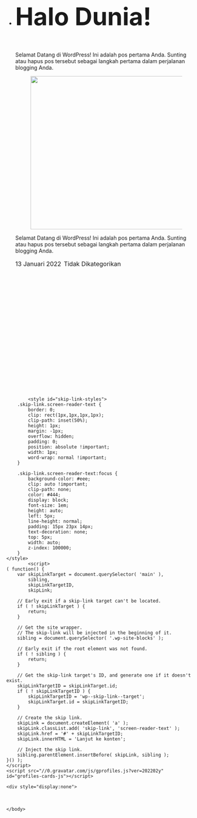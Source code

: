 <head>
	<meta charset="UTF-8">
	<meta name="viewport" content="width=device-width, initial-scale=1">
<meta name="robots" content="noindex, nofollow">
</header>


<main class="wp-container-61e15fb4d519d wp-block-group" id="wp--skip-link--target">

<div class="wp-container-61e15fb4d4ac3 entry-content wp-block-post-content">
<div class="wp-container-61e15fb4d3140 wp-block-query"><ul class="wp-container-61e15fb4d217c wp-block-post-template"><li class="wp-block-post post-3 post type-post status-publish format-standard hentry category-tidak-dikategorikan">
<h2 style="font-size: 64px; line-height: 1.2;" class="wp-container-61e15fb4d1837 wp-block-post-title"><p rel="">Halo Dunia!</p></h2>



<div class="wp-container-61e15fb4cfdf7 entry-content wp-block-post-content"> <p>Selamat Datang di WordPress! Ini adalah pos pertama Anda. Sunting atau hapus pos tersebut sebagai langkah pertama dalam perjalanan blogging Anda.</p> </div>


<div class="wp-block-image"><figure class="aligncenter size-large"><img loading="lazy" width="802" height="404" data-attachment-id="17" data-permalink="https://michaelbonar0021.wordpress.com/uhushuhds/" data-orig-file="https://michaelbonar0021.files.wordpress.com/2022/01/uhushuhds.jpg" data-orig-size="802,404" data-comments-opened="1" data-image-meta="{&quot;aperture&quot;:&quot;0&quot;,&quot;credit&quot;:&quot;&quot;,&quot;camera&quot;:&quot;&quot;,&quot;caption&quot;:&quot;&quot;,&quot;created_timestamp&quot;:&quot;0&quot;,&quot;copyright&quot;:&quot;&quot;,&quot;focal_length&quot;:&quot;0&quot;,&quot;iso&quot;:&quot;0&quot;,&quot;shutter_speed&quot;:&quot;0&quot;,&quot;title&quot;:&quot;&quot;,&quot;orientation&quot;:&quot;0&quot;}" data-image-title="uhushuhds" data-image-description="" data-image-caption="" data-medium-file="https://michaelbonar0021.files.wordpress.com/2022/01/uhushuhds.jpg?w=300" data-large-file="https://michaelbonar0021.files.wordpress.com/2022/01/uhushuhds.jpg?w=802" src="https://michaelbonar0021.files.wordpress.com/2022/01/uhushuhds.jpg?w=802" alt="" class="wp-image-17" srcset="https://michaelbonar0021.files.wordpress.com/2022/01/uhushuhds.jpg 802w, https://michaelbonar0021.files.wordpress.com/2022/01/uhushuhds.jpg?w=150 150w, https://michaelbonar0021.files.wordpress.com/2022/01/uhushuhds.jpg?w=300 300w, https://michaelbonar0021.files.wordpress.com/2022/01/uhushuhds.jpg?w=768 768w" sizes="(max-width: 802px) 100vw, 802px"></figure></div>


<div class="wp-container-61e15fb4d066b entry-content wp-block-post-content"> <p>Selamat Datang di WordPress! Ini adalah pos pertama Anda. Sunting atau hapus pos tersebut sebagai langkah pertama dalam perjalanan blogging Anda.</p> </div>


<div class="wp-container-61e15fb4d1148 wp-block-group"><div style="font-size: 16px;" class="wp-block-post-date"><time datetime="2022-01-13T18:21:16+07:00"><p>13 Januari 2022</p></time></div>

<div style="font-size: 16px;" class="taxonomy-category wp-block-post-terms"><p>Tidak Dikategorikan</p></div>

</div>



<div style="height:120px;" aria-hidden="true" class="wp-block-spacer"></div>

</li></ul>

</div>
</div>
</main>


<footer class="site-footer-container wp-block-template-part">
<div style="height:70px" aria-hidden="true" class="wp-block-spacer"></div>

<div style="height:120px" aria-hidden="true" class="wp-block-spacer"></div>
</footer>
</div>
<!-- wpcom_wp_footer -->
<script type="text/javascript">
/* <![CDATA[ */
    jQuery(document).ready( function($) {
        function doFollowingHover() {
            $('#wp-admin-bar-follow > a').unbind( '.unfollow' );

            $('#wp-admin-bar-follow > a').bind( 'mouseover.unfollow', function() {

                $(this).html( "Berhenti mengikuti" ).parent( 'li' ).addClass( 'unfollow' );
            });
            $('#wp-admin-bar-follow > a').bind( 'mouseout.unfollow', function() {
                $(this).html( "Mengikuti" ).parent( 'li' ).removeClass( 'unfollow' );
            });
        }
                        doFollowingHover();
        
        $('#wp-admin-bar-follow > a').click( function( e ) {
            $('#wp-admin-bar-follow > a').unbind( '.unfollow' );

            e.preventDefault();

            var link = $( this ), li = $( '#wp-admin-bar-follow' ), timeout = 0;

            if ( li.hasClass( 'subscribed' ) ) {
                li.removeClass( 'subscribed' ).removeClass( 'unfollow' );
                link.html( "Ikuti" );

                $('body').append( $( 'div.wpcom-bubble' ).removeClass( 'fadein' ) ).off( 'click.bubble' );

                var action = 'ab_unsubscribe_from_blog';
            } else {
                li.addClass( 'subscribed' ).removeClass( 'unfollow' );
                link.html( "Mengikuti" );

                    var left = 131 - link.width();
                    li.append( $( 'div.wpcom-bubble' ).css( { left: '-' + left + 'px' } ) );
                    $( 'div.bubble-txt', 'div.wpcom-bubble' ).html( "New posts from this blog will now appear in \u003Ca target=\u0022_blank\u0022 href=\u0022http:\/\/id.wordpress.com\/\u0022\u003Eyour reader\u003C\/a\u003E. You can manage email alerts from your \u003Ca target=\u0022_blank\u0022 href=\u0022http:\/\/id.wordpress.com\/following\/edit\/\u0022\u003Esubscriptions page\u003C\/a\u003E." );

                    $( 'div.wpcom-bubble.action-bubble' ).addClass( 'fadein' );

                    setTimeout( function() {
                        $('body').on( 'click.bubble touchstart.bubble', function(e) {
                            if ( !$(e.target).hasClass('wpcom-bubble') && !$(e.target).parents( 'div.wpcom-bubble' ).length )
                                hideBubble();
                        });
                        setTimeout( hideBubble, 15000 );
                    }, 500 );

                var action = 'ab_subscribe_to_blog';
                $('#wp-admin-bar-follow > a').bind( 'mouseout.shift', function() {
                    doFollowingHover();
                    $(this).unbind( '.shift' );
                });
            }

            var nonce = link.attr( 'href' ).split( '_wpnonce=' );
            nonce = nonce[1];

            $.post( "https:\/\/michaelbonar0021.wordpress.com\/wp-admin\/admin-ajax.php", {
                'action': action,
                '_wpnonce': nonce,
                'source': 'admin_bar',
                'blog_id': 201706991				});
        });
    });
/* ]]> */
</script>

            <style id="skip-link-styles">
        .skip-link.screen-reader-text {
            border: 0;
            clip: rect(1px,1px,1px,1px);
            clip-path: inset(50%);
            height: 1px;
            margin: -1px;
            overflow: hidden;
            padding: 0;
            position: absolute !important;
            width: 1px;
            word-wrap: normal !important;
        }

        .skip-link.screen-reader-text:focus {
            background-color: #eee;
            clip: auto !important;
            clip-path: none;
            color: #444;
            display: block;
            font-size: 1em;
            height: auto;
            left: 5px;
            line-height: normal;
            padding: 15px 23px 14px;
            text-decoration: none;
            top: 5px;
            width: auto;
            z-index: 100000;
        }
    </style>
            <script>
    ( function() {
        var skipLinkTarget = document.querySelector( 'main' ),
            sibling,
            skipLinkTargetID,
            skipLink;

        // Early exit if a skip-link target can't be located.
        if ( ! skipLinkTarget ) {
            return;
        }

        // Get the site wrapper.
        // The skip-link will be injected in the beginning of it.
        sibling = document.querySelector( '.wp-site-blocks' );

        // Early exit if the root element was not found.
        if ( ! sibling ) {
            return;
        }

        // Get the skip-link target's ID, and generate one if it doesn't exist.
        skipLinkTargetID = skipLinkTarget.id;
        if ( ! skipLinkTargetID ) {
            skipLinkTargetID = 'wp--skip-link--target';
            skipLinkTarget.id = skipLinkTargetID;
        }

        // Create the skip link.
        skipLink = document.createElement( 'a' );
        skipLink.classList.add( 'skip-link', 'screen-reader-text' );
        skipLink.href = '#' + skipLinkTargetID;
        skipLink.innerHTML = 'Lanjut ke konten';

        // Inject the skip link.
        sibling.parentElement.insertBefore( skipLink, sibling );
    }() );
    </script>
    <script src="//0.gravatar.com/js/gprofiles.js?ver=202202y" id="grofiles-cards-js"></script>
<script id="wpgroho-js-extra">
var WPGroHo = {"my_hash":"4a850e994dd9a005877d7116b716404c"};
</script>
<script crossorigin="anonymous" type="text/javascript" src="https://s0.wp.com/wp-content/mu-plugins/gravatar-hovercards/wpgroho.js?m=1610363240h"></script>

<script>
    // Initialize and attach hovercards to all gravatars
    ( function() {
        function init() {
            if ( typeof Gravatar === 'undefined' ) {
                return;
            }

            if ( typeof Gravatar.init !== 'function' ) {
                return;
            }

            Gravatar.profile_cb = function ( hash, id ) {
                WPGroHo.syncProfileData( hash, id );
            };

            Gravatar.my_hash = WPGroHo.my_hash;
            Gravatar.init( 'body', '#wp-admin-bar-my-account' );
        }

        if ( document.readyState !== 'loading' ) {
            init();
        } else {
            document.addEventListener( 'DOMContentLoaded', init );
        }
    } )();
</script>

    <div style="display:none">
<div class="grofile-hash-map-4a850e994dd9a005877d7116b716404c">
</div>
</div>
<div id="report-form-window" style="display:none;"></div><style>.wp-container-61e15fb4cbf46 {display: flex;gap: var( --wp--style--block-gap, 0.5em );flex-wrap: wrap;align-items: center;}.wp-container-61e15fb4cbf46 > * { margin: 0; }</style><style>.wp-container-61e15fb4cc5bc {display: flex;gap: var( --wp--style--block-gap, 0.5em );flex-wrap: wrap;align-items: center;}.wp-container-61e15fb4cc5bc > * { margin: 0; }</style><style>.wp-container-61e15fb4cdd25 {display: flex;gap: var( --wp--style--block-gap, 0.5em );flex-wrap: wrap;align-items: center;justify-content: flex-end;}.wp-container-61e15fb4cdd25 > * { margin: 0; }</style><style>.wp-container-61e15fb4ce3fb {display: flex;gap: var( --wp--style--block-gap, 0.5em );flex-wrap: wrap;align-items: center;justify-content: space-between;}.wp-container-61e15fb4ce3fb > * { margin: 0; }</style><style>.wp-container-61e15fb4cea83 > * {max-width: 664px;margin-left: auto !important;margin-right: auto !important;}.wp-container-61e15fb4cea83 > .alignwide { max-width: 1128px;}.wp-container-61e15fb4cea83 .alignfull { max-width: none; }.wp-container-61e15fb4cea83 .alignleft { float: left; margin-right: 2em; }.wp-container-61e15fb4cea83 .alignright { float: right; margin-left: 2em; }.wp-container-61e15fb4cea83 > * { margin-top: 0; margin-bottom: 0; }.wp-container-61e15fb4cea83 > * + * { margin-top: var( --wp--style--block-gap );  margin-bottom: 0; }</style><style>.wp-container-61e15fb4cfdf7 .alignleft { float: left; margin-right: 2em; }.wp-container-61e15fb4cfdf7 .alignright { float: right; margin-left: 2em; }.wp-container-61e15fb4cfdf7 > * { margin-top: 0; margin-bottom: 0; }.wp-container-61e15fb4cfdf7 > * + * { margin-top: var( --wp--style--block-gap );  margin-bottom: 0; }</style><style>.wp-container-61e15fb4d066b .alignleft { float: left; margin-right: 2em; }.wp-container-61e15fb4d066b .alignright { float: right; margin-left: 2em; }.wp-container-61e15fb4d066b > * { margin-top: 0; margin-bottom: 0; }.wp-container-61e15fb4d066b > * + * { margin-top: var( --wp--style--block-gap );  margin-bottom: 0; }</style><style>.wp-container-61e15fb4d1148 {display: flex;gap: var( --wp--style--block-gap, 0.5em );flex-wrap: wrap;align-items: center;}.wp-container-61e15fb4d1148 > * { margin: 0; }</style><style>.wp-container-61e15fb4d1837 .alignleft { float: left; margin-right: 2em; }.wp-container-61e15fb4d1837 .alignright { float: right; margin-left: 2em; }.wp-container-61e15fb4d1837 > * { margin-top: 0; margin-bottom: 0; }.wp-container-61e15fb4d1837 > * + * { margin-top: var( --wp--style--block-gap );  margin-bottom: 0; }</style><style>.wp-container-61e15fb4d217c .alignleft { float: left; margin-right: 2em; }.wp-container-61e15fb4d217c .alignright { float: right; margin-left: 2em; }.wp-container-61e15fb4d217c > * { margin-top: 0; margin-bottom: 0; }.wp-container-61e15fb4d217c > * + * { margin-top: var( --wp--style--block-gap );  margin-bottom: 0; }</style><style>.wp-container-61e15fb4d2ab6 {display: flex;gap: var( --wp--style--block-gap, 0.5em );flex-wrap: wrap;align-items: center;}.wp-container-61e15fb4d2ab6 > * { margin: 0; }</style><style>.wp-container-61e15fb4d3140 .alignleft { float: left; margin-right: 2em; }.wp-container-61e15fb4d3140 .alignright { float: right; margin-left: 2em; }.wp-container-61e15fb4d3140 > * { margin-top: 0; margin-bottom: 0; }.wp-container-61e15fb4d3140 > * + * { margin-top: var( --wp--style--block-gap );  margin-bottom: 0; }</style>		<div id="jp-carousel-loading-overlay">
        <div id="jp-carousel-loading-wrapper">
            <span id="jp-carousel-library-loading">&nbsp;</span>
        </div>
    </div>
    <div class="jp-carousel-overlay" style="display: none;">

    <div class="jp-carousel-container">
        <!-- The Carousel Swiper -->
        <div class="jp-carousel-wrap swiper-container jp-carousel-swiper-container jp-carousel-transitions" itemscope="" itemtype="https://schema.org/ImageGallery">
            <div class="jp-carousel swiper-wrapper"></div>
            <div class="jp-swiper-button-prev swiper-button-prev">
                <svg width="25" height="24" viewBox="0 0 25 24" fill="none" xmlns="http://www.w3.org/2000/svg">
                    <mask id="maskPrev" mask-type="alpha" maskUnits="userSpaceOnUse" x="8" y="6" width="9" height="12">
                        <path d="M16.2072 16.59L11.6496 12L16.2072 7.41L14.8041 6L8.8335 12L14.8041 18L16.2072 16.59Z" fill="white"></path>
                    </mask>
                    <g mask="url(#maskPrev)">
                        <rect x="0.579102" width="23.8823" height="24" fill="#FFFFFF"></rect>
                    </g>
                </svg>
            </div>
            <div class="jp-swiper-button-next swiper-button-next">
                <svg width="25" height="24" viewBox="0 0 25 24" fill="none" xmlns="http://www.w3.org/2000/svg">
                    <mask id="maskNext" mask-type="alpha" maskUnits="userSpaceOnUse" x="8" y="6" width="8" height="12">
                        <path d="M8.59814 16.59L13.1557 12L8.59814 7.41L10.0012 6L15.9718 12L10.0012 18L8.59814 16.59Z" fill="white"></path>
                    </mask>
                    <g mask="url(#maskNext)">
                        <rect x="0.34375" width="23.8822" height="24" fill="#FFFFFF"></rect>
                    </g>
                </svg>
            </div>
        </div>
        <!-- The main close buton -->
        <div class="jp-carousel-close-hint">
            <svg width="25" height="24" viewBox="0 0 25 24" fill="none" xmlns="http://www.w3.org/2000/svg">
                <mask id="maskClose" mask-type="alpha" maskUnits="userSpaceOnUse" x="5" y="5" width="15" height="14">
                    <path d="M19.3166 6.41L17.9135 5L12.3509 10.59L6.78834 5L5.38525 6.41L10.9478 12L5.38525 17.59L6.78834 19L12.3509 13.41L17.9135 19L19.3166 17.59L13.754 12L19.3166 6.41Z" fill="white"></path>
                </mask>
                <g mask="url(#maskClose)">
                    <rect x="0.409668" width="23.8823" height="24" fill="#FFFFFF"></rect>
                </g>
            </svg>
        </div>
        <!-- Image info, comments and meta -->
        <div class="jp-carousel-info">
            <div class="jp-carousel-info-footer">
                <div class="jp-carousel-pagination-container">
                    <div class="jp-swiper-pagination swiper-pagination"></div>
                    <div class="jp-carousel-pagination"></div>
                </div>
                <div class="jp-carousel-photo-title-container">
                    <h2 class="jp-carousel-photo-caption"></h2>
                </div>
                <div class="jp-carousel-photo-icons-container">
                    <a href="#" class="jp-carousel-icon-btn jp-carousel-icon-info" aria-label="Ubah visibilitas metadata foto">
                        <span class="jp-carousel-icon">
                            <svg width="25" height="24" viewBox="0 0 25 24" fill="none" xmlns="http://www.w3.org/2000/svg">
                                <mask id="maskInfo" mask-type="alpha" maskUnits="userSpaceOnUse" x="2" y="2" width="21" height="20">
                                    <path fill-rule="evenodd" clip-rule="evenodd" d="M12.7537 2C7.26076 2 2.80273 6.48 2.80273 12C2.80273 17.52 7.26076 22 12.7537 22C18.2466 22 22.7046 17.52 22.7046 12C22.7046 6.48 18.2466 2 12.7537 2ZM11.7586 7V9H13.7488V7H11.7586ZM11.7586 11V17H13.7488V11H11.7586ZM4.79292 12C4.79292 16.41 8.36531 20 12.7537 20C17.142 20 20.7144 16.41 20.7144 12C20.7144 7.59 17.142 4 12.7537 4C8.36531 4 4.79292 7.59 4.79292 12Z" fill="white"></path>
                                </mask>
                                <g mask="url(#maskInfo)">
                                    <rect x="0.8125" width="23.8823" height="24" fill="#FFFFFF"></rect>
                                </g>
                            </svg>
                        </span>
                    </a>
                                            <a href="#" class="jp-carousel-icon-btn jp-carousel-icon-comments" aria-label="Ubah visibilitas komentar foto">
                        <span class="jp-carousel-icon">
                            <svg width="25" height="24" viewBox="0 0 25 24" fill="none" xmlns="http://www.w3.org/2000/svg">
                                <mask id="maskComments" mask-type="alpha" maskUnits="userSpaceOnUse" x="2" y="2" width="21" height="20">
                                    <path fill-rule="evenodd" clip-rule="evenodd" d="M4.3271 2H20.2486C21.3432 2 22.2388 2.9 22.2388 4V16C22.2388 17.1 21.3432 18 20.2486 18H6.31729L2.33691 22V4C2.33691 2.9 3.2325 2 4.3271 2ZM6.31729 16H20.2486V4H4.3271V18L6.31729 16Z" fill="white"></path>
                                </mask>
                                <g mask="url(#maskComments)">
                                    <rect x="0.34668" width="23.8823" height="24" fill="#FFFFFF"></rect>
                                </g>
                            </svg>

                            <span class="jp-carousel-has-comments-indicator" aria-label="Gambar ini memiliki komentar."></span>
                        </span>
                    </a>
                                        </div>
            </div>
            <div class="jp-carousel-info-extra">
                <div class="jp-carousel-info-content-wrapper">
                    <div class="jp-carousel-photo-title-container">
                        <h2 class="jp-carousel-photo-title"></h2>
                    </div>
                    <div class="jp-carousel-comments-wrapper">
                                                        <div id="jp-carousel-comments-loading">
                                <span>Memuat Komentar...</span>
                            </div>
                            <div class="jp-carousel-comments"></div>
                            <div id="jp-carousel-comment-form-container">
                                <span id="jp-carousel-comment-form-spinner">&nbsp;</span>
                                <div id="jp-carousel-comment-post-results"></div>
                                                                                                                    <form id="jp-carousel-comment-form">
                                            <label for="jp-carousel-comment-form-comment-field" class="screen-reader-text">Tulis Komentar...</label>
                                            <textarea name="comment" class="jp-carousel-comment-form-field jp-carousel-comment-form-textarea" id="jp-carousel-comment-form-comment-field" placeholder="Tulis Komentar..."></textarea>
                                            <div id="jp-carousel-comment-form-submit-and-info-wrapper">
                                                <div id="jp-carousel-comment-form-commenting-as">
                                                                                                                <p id="jp-carousel-commenting-as">
                                                            Berkomentar sebagai Michael Manullang															</p>
                                                                                                        </div>
                                                <input type="submit" name="submit" class="jp-carousel-comment-form-button" id="jp-carousel-comment-form-button-submit" value="Kirim Komentar">
                                            </div>
                                        </form>
                                                                                                        </div>
                                                </div>
                    <div class="jp-carousel-image-meta">
                        <div class="jp-carousel-title-and-caption">
                            <div class="jp-carousel-photo-info">
                                <h3 class="jp-carousel-caption" itemprop="caption description"></h3>
                            </div>

                            <div class="jp-carousel-photo-description"></div>
                        </div>
                        <ul class="jp-carousel-image-exif" style="display: none;"></ul>
                        <a class="jp-carousel-image-download" target="_blank" style="display: none;">
                            <svg width="25" height="24" viewBox="0 0 25 24" fill="none" xmlns="http://www.w3.org/2000/svg">
                                <mask id="mask0" mask-type="alpha" maskUnits="userSpaceOnUse" x="3" y="3" width="19" height="18">
                                    <path fill-rule="evenodd" clip-rule="evenodd" d="M5.84615 5V19H19.7775V12H21.7677V19C21.7677 20.1 20.8721 21 19.7775 21H5.84615C4.74159 21 3.85596 20.1 3.85596 19V5C3.85596 3.9 4.74159 3 5.84615 3H12.8118V5H5.84615ZM14.802 5V3H21.7677V10H19.7775V6.41L9.99569 16.24L8.59261 14.83L18.3744 5H14.802Z" fill="white"></path>
                                </mask>
                                <g mask="url(#mask0)">
                                    <rect x="0.870605" width="23.8823" height="24" fill="#FFFFFF"></rect>
                                </g>
                            </svg>
                            <span class="jp-carousel-download-text"></span>
                        </a>
                        <div class="jp-carousel-image-map" style="display: none;"></div>
                    </div>
                </div>
            </div>
        </div>
    </div>

    </div>
    <style>.wp-container-61e15fb4d4ac3 > * {max-width: 664px;margin-left: auto !important;margin-right: auto !important;}.wp-container-61e15fb4d4ac3 > .alignwide { max-width: 1128px;}.wp-container-61e15fb4d4ac3 .alignfull { max-width: none; }.wp-container-61e15fb4d4ac3 .alignleft { float: left; margin-right: 2em; }.wp-container-61e15fb4d4ac3 .alignright { float: right; margin-left: 2em; }.wp-container-61e15fb4d4ac3 > * { margin-top: 0; margin-bottom: 0; }.wp-container-61e15fb4d4ac3 > * + * { margin-top: var( --wp--style--block-gap );  margin-bottom: 0; }</style><style>.wp-container-61e15fb4d519d .alignleft { float: left; margin-right: 2em; }.wp-container-61e15fb4d519d .alignright { float: right; margin-left: 2em; }.wp-container-61e15fb4d519d > * { margin-top: 0; margin-bottom: 0; }.wp-container-61e15fb4d519d > * + * { margin-top: var( --wp--style--block-gap );  margin-bottom: 0; }</style><style>.wp-container-61e15fb4d5e74 .alignleft { float: left; margin-right: 2em; }.wp-container-61e15fb4d5e74 .alignright { float: right; margin-left: 2em; }.wp-container-61e15fb4d5e74 > * { margin-top: 0; margin-bottom: 0; }.wp-container-61e15fb4d5e74 > * + * { margin-top: var( --wp--style--block-gap );  margin-bottom: 0; }</style><style>.wp-container-61e15fb4d6523 > * {max-width: 664px;margin-left: auto !important;margin-right: auto !important;}.wp-container-61e15fb4d6523 > .alignwide { max-width: 1128px;}.wp-container-61e15fb4d6523 .alignfull { max-width: none; }.wp-container-61e15fb4d6523 .alignleft { float: left; margin-right: 2em; }.wp-container-61e15fb4d6523 .alignright { float: right; margin-left: 2em; }.wp-container-61e15fb4d6523 > * { margin-top: 0; margin-bottom: 0; }.wp-container-61e15fb4d6523 > * + * { margin-top: var( --wp--style--block-gap );  margin-bottom: 0; }</style>	<div id="actionbar" class="actnbr-pub-quadrat actnbr-has-customize actnbr-has-edit">
    <ul>
                            <li class="actnbr-btn actnbr-customize">
                    <a href="https://michaelbonar0021.wordpress.com/wp-admin/customize.php?url=https%3A%2F%2Fmichaelbonar0021.wordpress.com%2F">
                        <svg class="gridicon gridicons-customize" height="20" width="20" xmlns="http://www.w3.org/2000/svg" viewBox="0 0 24 24"><g><path d="M2 6c0-1.505.78-3.08 2-4 0 .845.69 2 2 2 1.657 0 3 1.343 3 3 0 .386-.08.752-.212 1.09.74.594 1.476 1.19 2.19 1.81L8.9 11.98c-.62-.716-1.214-1.454-1.807-2.192C6.753 9.92 6.387 10 6 10c-2.21 0-4-1.79-4-4zm12.152 6.848l1.34-1.34c.607.304 1.283.492 2.008.492 2.485 0 4.5-2.015 4.5-4.5 0-.725-.188-1.4-.493-2.007L18 9l-2-2 3.507-3.507C18.9 3.188 18.225 3 17.5 3 15.015 3 13 5.015 13 7.5c0 .725.188 1.4.493 2.007L3 20l2 2 6.848-6.848c1.885 1.928 3.874 3.753 5.977 5.45l1.425 1.148 1.5-1.5-1.15-1.425c-1.695-2.103-3.52-4.092-5.448-5.977z"></path></g></svg>							<span>Sesuaikan</span>
                    </a>
                </li>
                                <li class="actnbr-btn actnbr-edit">
                    <a href="https://wordpress.com/page/michaelbonar0021.wordpress.com/2">
                        <svg class="gridicon gridicons-pencil" height="20" width="20" xmlns="http://www.w3.org/2000/svg" viewBox="0 0 24 24"><g><path d="M13 6l5 5-9.507 9.507c-.686-.686-.69-1.794-.012-2.485l-.002-.003c-.69.676-1.8.673-2.485-.013-.677-.677-.686-1.762-.036-2.455l-.008-.008c-.694.65-1.78.64-2.456-.036L13 6zm7.586-.414l-2.172-2.172c-.78-.78-2.047-.78-2.828 0L14 5l5 5 1.586-1.586c.78-.78.78-2.047 0-2.828zM3 18v3h3c0-1.657-1.343-3-3-3z"></path></g></svg>							<span>Edit</span>
                    </a>
                </li>
                <li class="actnbr-btn actnbr-stats">
                    <a href="https://wordpress.com/stats/post/2/michaelbonar0021.wordpress.com">
                        <svg class="gridicon gridicons-stats-alt" height="20" width="20" xmlns="http://www.w3.org/2000/svg" viewBox="0 0 24 24"><g><path d="M21 21H3v-2h18v2zM8 10H4v7h4v-7zm6-7h-4v14h4V3zm6 3h-4v11h4V6z"></path></g></svg>							<span>Statistik</span>
                    </a>
                </li>
                        <li class="actnbr-ellipsis actnbr-hidden">
            <svg class="gridicon gridicons-ellipsis" height="24" width="24" xmlns="http://www.w3.org/2000/svg" viewBox="0 0 24 24"><g><path d="M7 12c0 1.104-.896 2-2 2s-2-.896-2-2 .896-2 2-2 2 .896 2 2zm12-2c-1.104 0-2 .896-2 2s.896 2 2 2 2-.896 2-2-.896-2-2-2zm-7 0c-1.104 0-2 .896-2 2s.896 2 2 2 2-.896 2-2-.896-2-2-2z"></path></g></svg>				<div class="actnbr-popover tip tip-top-left actnbr-more">
                <div class="tip-arrow"></div>
                <div class="tip-inner">
                    <ul>
                                <li class="actnbr-sitename">
        <a href="https://michaelbonar0021.wordpress.com">
            <img alt="" src="https://s0.wp.com/i/logo/wpcom-gray-white.png" class="avatar avatar-50" height="50" width="50">				Self Biography			</a>
    </li>
                            <li class="actnbr-folded-customize">
                            <a href="https://michaelbonar0021.wordpress.com/wp-admin/customize.php?url=https%3A%2F%2Fmichaelbonar0021.wordpress.com%2F">
                                <svg class="gridicon gridicons-customize" height="20" width="20" xmlns="http://www.w3.org/2000/svg" viewBox="0 0 24 24"><g><path d="M2 6c0-1.505.78-3.08 2-4 0 .845.69 2 2 2 1.657 0 3 1.343 3 3 0 .386-.08.752-.212 1.09.74.594 1.476 1.19 2.19 1.81L8.9 11.98c-.62-.716-1.214-1.454-1.807-2.192C6.753 9.92 6.387 10 6 10c-2.21 0-4-1.79-4-4zm12.152 6.848l1.34-1.34c.607.304 1.283.492 2.008.492 2.485 0 4.5-2.015 4.5-4.5 0-.725-.188-1.4-.493-2.007L18 9l-2-2 3.507-3.507C18.9 3.188 18.225 3 17.5 3 15.015 3 13 5.015 13 7.5c0 .725.188 1.4.493 2.007L3 20l2 2 6.848-6.848c1.885 1.928 3.874 3.753 5.977 5.45l1.425 1.148 1.5-1.5-1.15-1.425c-1.695-2.103-3.52-4.092-5.448-5.977z"></path></g></svg>									<span>Sesuaikan</span>
                            </a>
                        </li>
                                                            <li class="actnbr-folded-follow">
                                            <a class="actnbr-action actnbr-actn-follow  no-display" href="">
        <svg class="gridicon gridicons-reader-follow" height="24" width="24" xmlns="http://www.w3.org/2000/svg" viewBox="0 0 24 24"><g><path d="M23 16v2h-3v3h-2v-3h-3v-2h3v-3h2v3h3zM20 2v9h-4v3h-3v4H4c-1.1 0-2-.9-2-2V2h18zM8 13v-1H4v1h4zm3-3H4v1h7v-1zm0-2H4v1h7V8zm7-4H4v2h14V4z"></path></g></svg><span>Ikuti</span>
    </a>
    <a class="actnbr-action actnbr-actn-following " href="">
        <svg class="gridicon gridicons-reader-following" height="24" width="24" xmlns="http://www.w3.org/2000/svg" viewBox="0 0 24 24"><g><path d="M23 13.482L15.508 21 12 17.4l1.412-1.388 2.106 2.188 6.094-6.094L23 13.482zm-7.455 1.862L20 10.89V2H2v14c0 1.1.9 2 2 2h4.538l4.913-4.832 2.095 2.176zM8 13H4v-1h4v1zm3-2H4v-1h7v1zm0-2H4V8h7v1zm7-3H4V4h14v2z"></path></g></svg><span>Mengikuti</span>
    </a>
                                    </li>
                                                                <li class="actnbr-theme">
                                    <a href="https://wordpress.com/theme/quadrat/">Dapatkan tema: Quadrat</a>
                                </li>
                                                                <li class="actnbr-shortlink"><a href="https://wp.me/PdElcz-2">Salin shortlink</a></li>
                                                                <li class="actnbr-reader">
                                    <a href="https://wordpress.com/read/blogs/201706991/posts/2">
                                        View post in Reader										</a>
                                </li>
                                                                <li class="actnbr-follows">
                                    <a href="https://wordpress.com/following/manage?s=michaelbonar0021.wordpress.com">
                                        Kelola langganan										</a>
                                </li>
                                                                    <li class="actnbr-fold"><a href="">Ciutkan bilah ini</a></li>
                                                        </ul>
                </div>
            </div>
        </li>
    </ul>
</div>

<script>
window.addEventListener( "load", function( event ) {
var link = document.createElement( "link" );
link.href = "https://s0.wp.com/wp-content/mu-plugins/actionbar/actionbar.css?v=20210915";
link.type = "text/css";
link.rel = "stylesheet";
document.head.appendChild( link );

var script = document.createElement( "script" );
script.src = "https://s0.wp.com/wp-content/mu-plugins/actionbar/actionbar.js?v=20211028";
script.defer = true;
document.body.appendChild( script );
} );
</script>

<link rel="stylesheet" id="screen-css-0-2" href="https://s0.wp.com/wp-content/blog-plugins/launch-banner/style.css?m=1637168422h&amp;cssminify=yes" type="text/css" media="screen">
<script id="thickbox-js-extra">
var thickboxL10n = {"next":"Berikutnya >","prev":"< Sebelumnya","image":"Gambar","of":"dari","close":"Tutup","noiframes":"Fitur ini memerlukan bingkai langsung di tempat. Anda memiliki iframe dinonaktifkan atau browser Anda tidak mendukung mereka.","loadingAnimation":"https:\/\/s0.wp.com\/wp-includes\/js\/thickbox\/loadingAnimation.gif"};
</script>
<script id="jetpack-carousel-js-extra">
var jetpackSwiperLibraryPath = {"url":"\/wp-content\/mu-plugins\/carousel\/swiper-bundle.js"};
var jetpackCarouselStrings = {"widths":[370,700,1000,1200,1400,2000],"is_logged_in":"1","lang":"id","ajaxurl":"https:\/\/michaelbonar0021.wordpress.com\/wp-admin\/admin-ajax.php","nonce":"a93b446079","display_exif":"1","display_comments":"1","display_geo":"1","single_image_gallery":"1","single_image_gallery_media_file":"","background_color":"black","comment":"Komentar","post_comment":"Kirim Komentar","write_comment":"Tulis Komentar...","loading_comments":"Memuat Komentar...","download_original":"Tampilkan ukuran penuh <span class=\"photo-size\">{0}<span class=\"photo-size-times\">\u00d7<\/span>{1}<\/span>","no_comment_text":"Pastikan memasukkan teks sebelum mengirimkan komentar Anda.","no_comment_email":"Silakan masukkan alamat email ke form komentar.","no_comment_author":"Silakan masukkan nama ke form komentar.","comment_post_error":"Maaf, terjadi galat saat menerbitkan komentar Anda. Silakan coba lagi.","comment_approved":"Komentar Anda telah disetujui.","comment_unapproved":"Komentar Anda sedang dimoderasi.","camera":"Kamera","aperture":"Aperture","shutter_speed":"Shutter Speed","focal_length":"Focal Length","copyright":"Hak cipta","comment_registration":"0","require_name_email":"1","login_url":"https:\/\/michaelbonar0021.wordpress.com\/wp-login.php?redirect_to=https%3A%2F%2Fmichaelbonar0021.wordpress.com%2F","blog_id":"201706991","meta_data":["camera","aperture","shutter_speed","focal_length","copyright"],"stats_query_args":"blog=201706991&v=wpcom&tz=7&user=1&user_id=215980900&subd=michaelbonar0021","is_public":"0"};
</script>
<script id="comment-like-js-extra">
var comment_like_text = {"loading":"Memuat...","swipeUrl":"https:\/\/s0.wp.com\/wp-content\/mu-plugins\/comment-likes\/js\/lib\/swipe.js?ver=20131008"};
</script>
<script id="notes-rest-common-js-extra">
var wpNotesArgs = {"cacheBuster":"calypso-4917-3286-g69c83d04d2v2","iframeUrl":"https:\/\/widgets.wp.com\/notifications\/","iframeAppend":"2","iframeScroll":"no","wide":"1"};
</script>
<script id="tos-report-form-js-extra">
var wpcom_tos_report_form = {"ajaxurl":"\/wp-admin\/admin-ajax.php","isLoggedoutUser":"","post_ID":"2","current_url":"https:\/\/michaelbonar0021.wordpress.com","report_this_content":"Laporkan isi ini"};
</script>
<script type="text/javascript">
const launchBarUserData = {"blogId":201706991}
</script>
<script crossorigin="anonymous" type="text/javascript" src="https://s0.wp.com/_static/??-eJyNUtFSwyAQ/CEJJq2OL47fAuRMLoEjc0Ba/17SmqgdjH3JZNlluV2Qp0kYTxEoyiHIFmY0MJ2rITzITCEZm1oICxd7NKP25+2nJOr9DIwXPzGEyiGVVKrNhNCKfwrWMSabOqQgu5ShBu4ywyDnuqkOVSN1QttKbb0ZhUXNij+uKEhSM3Yqoic5I5xK5i6J1d8o9imAlQPESWW3dWFnzzZ45o134jvIzjneuaUOi+M1/a+FUj2JWuCwpP6rQK2WGyAoRcy0SyEq08POVOQjfH3FMpAnMTf/6re8++Log2CYPEfx7tnd4rsKdipE4OWoyDltsagMwWloSzXkN9FttlYlMn32JQKWwTBO8Y6nIS63fAPzvjf3Wj8f6+Nj/fRyGD4Ba+A2sQ=="></script>
<script type="text/javascript">
// <![CDATA[
(function() {
try{
if ( window.external &&'msIsSiteMode' in window.external) {
if (window.external.msIsSiteMode()) {
  var jl = document.createElement('script');
  jl.type='text/javascript';
  jl.async=true;
  jl.src='/wp-content/plugins/ie-sitemode/custom-jumplist.php';
  var s = document.getElementsByTagName('script')[0];
  s.parentNode.insertBefore(jl, s);
}
}
}catch(e){}
})();
// ]]>
</script><script src="//stats.wp.com/w.js?63" defer=""></script> <script type="text/javascript">
_tkq = window._tkq || [];
_stq = window._stq || [];
_tkq.push(['identifyUser', 215980900, 'michaelmanullang29']);
_tkq.push(['storeContext', {'blog_id':'201706991','blog_tz':'7','user_lang':'id','blog_lang':'id'}]);
_stq.push(['view', {'blog':'201706991','v':'wpcom','tz':'7','user':'1','user_id':'215980900','post':'2','subd':'michaelbonar0021'}]);
_stq.push(['extra', {'crypt':'UE40eW5QN0p8M2Y/RE1mN3FZZmo1ciV5XXJsZ24wUjJacUxGNiVZTFVrRGNHdkxHbS8sQzF1dHQ9MGZsMmlHcy9iRTBzK0o1TnVxfD91Nkk3YWVtbmcuVTdbSHd5eEVzfFVyTGhNOWtGdyZKXXxBSXgyLlFxajhkbllraUE5UCwxfEE9OGktUjZDTy5YMTJxR1slSTcwY2hJc0l5WUQ4NFBIfHAlJWF3dEpuYTlKcCUwK2lQTFVvbG9kSlRCOHZ8T29fa3kzX01LX0huVFRZZ0w9MVFHeVVZamVbeXlXfnxjWGNSTS1UY2c0NGI4ZXdPczNnRjAv'}]);
</script>
<noscript><img src="https://pixel.wp.com/b.gif?v=noscript" style="height:1px;width:1px;overflow:hidden;position:absolute;bottom:1px;" alt="" /></noscript>
<script>
if ( 'object' === typeof wpcom_mobile_user_agent_info ) {

wpcom_mobile_user_agent_info.init();
var mobileStatsQueryString = "";

if( false !== wpcom_mobile_user_agent_info.matchedPlatformName )
    mobileStatsQueryString += "&x_" + 'mobile_platforms' + '=' + wpcom_mobile_user_agent_info.matchedPlatformName;

if( false !== wpcom_mobile_user_agent_info.matchedUserAgentName )
    mobileStatsQueryString += "&x_" + 'mobile_devices' + '=' + wpcom_mobile_user_agent_info.matchedUserAgentName;

if( wpcom_mobile_user_agent_info.isIPad() )
    mobileStatsQueryString += "&x_" + 'ipad_views' + '=' + 'views';

if( "" != mobileStatsQueryString ) {
    new Image().src = document.location.protocol + '//pixel.wp.com/g.gif?v=wpcom-no-pv' + mobileStatsQueryString + '&baba=' + Math.random();
}

}
</script>

<style>img#wpstats {
        position: absolute !important;
        clip: rect(0, 0, 0, 0);
        padding: 0 !important;
        border: 0 !important;
        height: 0 !important;
        width: 0 !important;
        overflow: hidden;
    }</style><img src="https://pixel.wp.com/g.gif?blog=201706991&amp;v=wpcom&amp;tz=7&amp;user=1&amp;user_id=215980900&amp;post=2&amp;subd=michaelbonar0021&amp;host=michaelbonar0021.wordpress.com&amp;ref=&amp;rand=0.14791226251242828" alt=":)" id="wpstats"><div class="comment-likes-overlay" style="display: none;"></div><script src="https://s0.wp.com/wp-content/mu-plugins/actionbar/actionbar.js?v=20211028" defer=""></script><a class="ab-item grav-tilt-parent" href="https://wordpress.com/me/" style="top: 5.25px; left: 1270px;"></a>
    </body>
